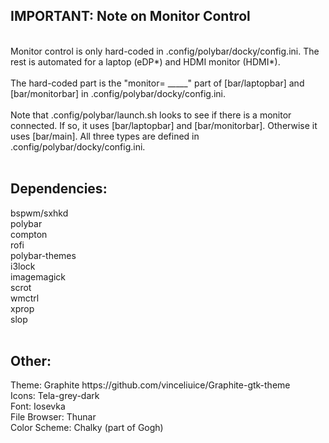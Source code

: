<h2>IMPORTANT: Note on Monitor Control</h2>
<br>
Monitor control is only hard-coded in .config/polybar/docky/config.ini. The rest is automated for a laptop (eDP*) and HDMI monitor (HDMI*).
<br>
<br>
The hard-coded part is the "monitor= _____" part of [bar/laptopbar] and [bar/monitorbar] in .config/polybar/docky/config.ini.
<br>
<br>
Note that .config/polybar/launch.sh looks to see if there is a monitor connected. If so, it uses [bar/laptopbar] and [bar/monitorbar]. Otherwise it uses [bar/main]. All three types are defined in .config/polybar/docky/config.ini.
<br>
<br>
<h2>Dependencies:</h2>
bspwm/sxhkd<br>
polybar<br>
compton<br>
rofi<br>
polybar-themes<br>
i3lock<br>
imagemagick<br>
scrot<br>
wmctrl<br>
xprop<br>
slop
<br>
<br>
<h2>Other:</h2>
Theme: Graphite https://github.com/vinceliuice/Graphite-gtk-theme<br>
Icons: Tela-grey-dark<br>
Font: Iosevka<br>
File Browser: Thunar<br>
Color Scheme: Chalky (part of Gogh)<br>



